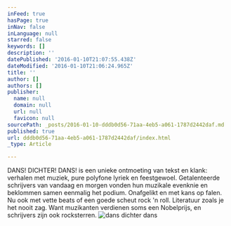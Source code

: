 ```yaml
---
inFeed: true
hasPage: true
inNav: false
inLanguage: null
starred: false
keywords: []
description: ''
datePublished: '2016-01-10T21:07:55.438Z'
dateModified: '2016-01-10T21:06:24.965Z'
title: ''
author: []
authors: []
publisher:
  name: null
  domain: null
  url: null
  favicon: null
sourcePath: _posts/2016-01-10-dddb0d56-71aa-4eb5-a061-1787d2442daf.md
published: true
url: dddb0d56-71aa-4eb5-a061-1787d2442daf/index.html
_type: Article

---
```

DANS! DICHTER! DANS! is een unieke ontmoeting van tekst en klank: verhalen met muziek, pure polyfone lyriek en feestgewoel. Getalenteerde schrijvers van vandaag en morgen vonden hun muzikale evenknie en beklommen samen eenmalig het podium. Onafgelikt en met kans op falen. Nu ook met vette beats of een goede scheut rock 'n roll. Literatuur zoals je het nooit zag. Want muzikanten verdienen soms een Nobelprijs, en schrijvers zijn ook rocksterren.
![dans dichter dans](https://the-grid-user-content.s3-us-west-2.amazonaws.com/7713b4fc-da6a-4562-b4a8-682658182a10.jpg)